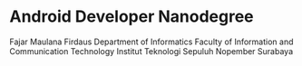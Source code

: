 # Android Developer Nanodegree

Fajar Maulana Firdaus
Department of Informatics
Faculty of Information and Communication Technology
Institut Teknologi Sepuluh Nopember Surabaya